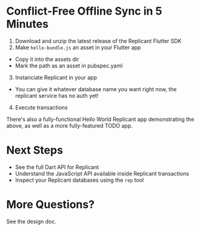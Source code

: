 # Conflict-Free Offline Sync in 5 Minutes

1. Download and unzip the latest release of the Replicant Flutter SDK
2. Make `hello-bundle.js` an asset in your Flutter app
  - Copy it into the assets dir
  - Mark the path as an asset in pubspec.yaml
3. Instanciate Replicant in your app
  - You can give it whatever database name you want right now, the replicant service has no auth yet!
4. Execute transactions

There's also a fully-functional Hello World Replicant app demonstrating the above, as well as a more fully-featured TODO app.

# Next Steps

- See the full Dart API for Replicant
- Understand the JavaScript API available inside Replicant transactions
- Inspect your Replicant databases using the `rep` tool

# More Questions?

See the design doc.
